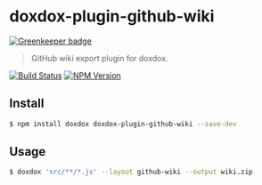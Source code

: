 # doxdox-plugin-github-wiki

[![Greenkeeper badge](https://badges.greenkeeper.io/neogeek/doxdox-plugin-github-wiki.svg)](https://greenkeeper.io/)

> GitHub wiki export plugin for doxdox.

[![Build Status](https://travis-ci.org/neogeek/doxdox-plugin-github-wiki.svg?branch=master)](https://travis-ci.org/neogeek/doxdox-plugin-github-wiki)
[![NPM Version](http://img.shields.io/npm/v/doxdox-plugin-github-wiki.svg?style=flat)](https://www.npmjs.org/package/doxdox-plugin-github-wiki)

## Install

```bash
$ npm install doxdox doxdox-plugin-github-wiki --save-dev
```

## Usage

```bash
$ doxdox 'src/**/*.js' --layout github-wiki --output wiki.zip
```
